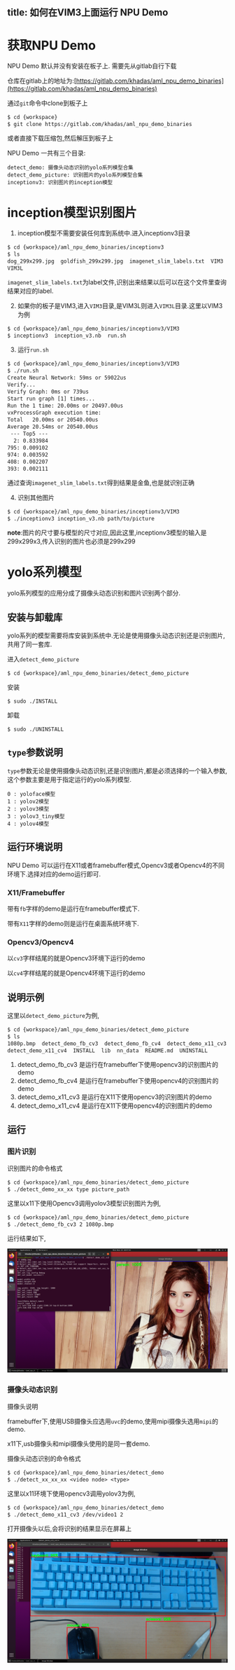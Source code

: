 title: 如何在VIM3上面运行 NPU Demo
---

# 获取NPU Demo

NPU Demo 默认并没有安装在板子上. 需要先从gitlab自行下载

仓库在gitlab上的地址为:[https://gitlab.com/khadas/aml_npu_demo_binaries](https://gitlab.com/khadas/aml_npu_demo_binaries)

通过`git`命令中clone到板子上

```shell
$ cd {workspace}
$ git clone https://gitlab.com/khadas/aml_npu_demo_binaries
```

或者直接下载压缩包,然后解压到板子上


NPU Demo 一共有三个目录:

```
detect_demo: 摄像头动态识别的yolo系列模型合集
detect_demo_picture: 识别图片的yolo系列模型合集
inceptionv3: 识别图片的inception模型
```

# inception模型识别图片

1. inception模型不需要安装任何库到系统中.进入inceptionv3目录

```shell
$ cd {workspace}/aml_npu_demo_binaries/inceptionv3
$ ls
dog_299x299.jpg  goldfish_299x299.jpg  imagenet_slim_labels.txt  VIM3  VIM3L
```

`imagenet_slim_labels.txt`为label文件,识别出来结果以后可以在这个文件里查询结果对应的label.

2. 如果你的板子是VIM3,进入`VIM3`目录,是VIM3L则进入`VIM3L`目录.这里以VIM3为例

```shell
$ cd {workspace}/aml_npu_demo_binaries/inceptionv3/VIM3
$ inceptionv3  inception_v3.nb  run.sh
```

3. 运行`run.sh`

```shell
$ cd {workspace}/aml_npu_demo_binaries/inceptionv3/VIM3
$ ./run.sh
Create Neural Network: 59ms or 59022us
Verify...
Verify Graph: 0ms or 739us
Start run graph [1] times...
Run the 1 time: 20.00ms or 20497.00us
vxProcessGraph execution time:
Total   20.00ms or 20540.00us
Average 20.54ms or 20540.00us
 --- Top5 ---
  2: 0.833984
795: 0.009102
974: 0.003592
408: 0.002207
393: 0.002111
```

通过查询`imagenet_slim_labels.txt`得到结果是金鱼,也是就识别正确


4. 识别其他图片

```shell
$ cd {workspace}/aml_npu_demo_binaries/inceptionv3/VIM3
$ ./inceptionv3 inception_v3.nb path/to/picture
```

**note**:图片的尺寸要与模型的尺寸对应,因此这里,inceptionv3模型的输入是299x299x3,传入识别的图片也必须是299x299

# yolo系列模型

yolo系列模型的应用分成了摄像头动态识别和图片识别两个部分.

## 安装与卸载库

yolo系列的模型需要将库安装到系统中.无论是使用摄像头动态识别还是识别图片,共用了同一套库.

进入`detect_demo_picture`

```shell
$ cd {workspace}/aml_npu_demo_binaries/detect_demo_picture
```

安装

```shell
$ sudo ./INSTALL
```

卸载

```shell
$ sudo ./UNINSTALL
```

## `type`参数说明

`type`参数无论是使用摄像头动态识别,还是识别图片,都是必须选择的一个输入参数,这个参数主要是用于指定运行的yolo系列模型.

```
0 : yoloface模型
1 : yolov2模型
2 : yolov3模型
3 : yolov3_tiny模型
4 : yolov4模型
```

## 运行环境说明

NPU Demo 可以运行在X11或者framebuffer模式,Opencv3或者Opencv4的不同环境下.选择对应的demo运行即可.

### X11/Framebuffer

带有`fb`字样的demo是运行在framebuffer模式下.

带有`X11`字样的demo则是运行在桌面系统环境下.

### Opencv3/Opencv4


以`cv3`字样结尾的就是Opencv3环境下运行的demo

以`cv4`字样结尾的就是Opencv4环境下运行的demo

## 说明示例

这里以`detect_demo_picture`为例,

```shell
$ cd {workspace}/aml_npu_demo_binaries/detect_demo_picture
$ ls 
1080p.bmp  detect_demo_fb_cv3  detect_demo_fb_cv4  detect_demo_x11_cv3  detect_demo_x11_cv4  INSTALL  lib  nn_data  README.md  UNINSTALL
```

1. detect_demo_fb_cv3  是运行在framebuffer下使用opencv3的识别图片的demo
2. detect_demo_fb_cv4  是运行在framebuffer下使用opencv4的识别图片的demo
3. detect_demo_x11_cv3 是运行在X11下使用opencv3的识别图片的demo
4. detect_demo_x11_cv4 是运行在X11下使用opencv4的识别图片的demo


## 运行

### 图片识别

识别图片的命令格式

```shell
$ cd {workspace}/aml_npu_demo_binaries/detect_demo_picture
$ ./detect_demo_xx_xx type picture_path
```

这里以x11下使用Opencv3调用yolov3模型识别图片为例,

```shell
$ cd {workspace}/aml_npu_demo_binaries/detect_demo_picture
$ ./detect_demo_fb_cv3 2 1080p.bmp
```

运行结果如下,

![detect_demo_picture_x11_cv3](/images/vim3/detect_demo_picture_x11_cv3.png)

### 摄像头动态识别

摄像头说明

framebuffer下,使用USB摄像头应选用`uvc`的demo,使用mipi摄像头选用`mipi`的demo.

x11下,usb摄像头和mipi摄像头使用的是同一套demo.

摄像头动态识别的命令格式

```shell
$ cd {workspace}/aml_npu_demo_binaries/detect_demo
$ ./detect_xx_xx_xx <video node> <type>
```

这里以x11环境下使用opencv3调用yolov3为例,

```shell
$ cd {workspace}/aml_npu_demo_binaries/detect_demo
$ ./detect_demo_x11_cv3 /dev/video1 2
```

打开摄像头以后,会将识别的结果显示在屏幕上

![detect_demo_x11_cv3](/images/vim3/detect_demo_x11_cv3.png)













